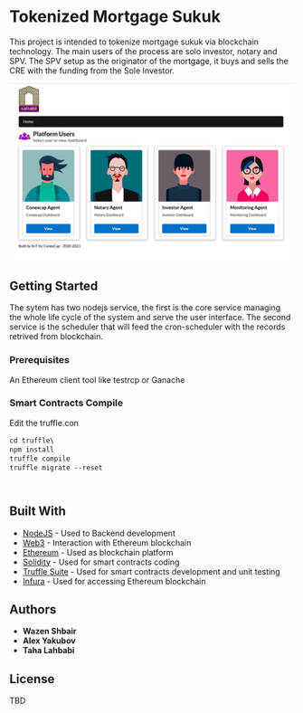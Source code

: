
#  Tokenized Mortgage Sukuk

This project is intended to tokenize mortgage sukuk via blockchain technology. The main users of the process are solo investor, notary and SPV. The SPV setup as the originator of the mortgage, it buys and sells the CRE with the funding from the Sole Investor.

![Home page](https://github.com/wshbair/sukuk-system/blob/master/home.jpeg)

## Getting Started

The sytem has two nodejs service, the first is the core service managing the whole life cycle of the system and serve the user interface. The second service is the scheduler that will feed the cron-scheduler with the records retrived from blockchain.

### Prerequisites
An Ethereum client tool like testrcp or Ganache <br/>

### Smart Contracts Compile
Edit the truffle.con

```
cd truffle\
npm install
truffle compile 
truffle migrate --reset
```




```
```


```
```

## Built With

* [NodeJS](https://nodejs.org/en/) - Used to Backend development
* [Web3](https://web3js.readthedocs.io/en/v1.2.11/) - Interaction with Ethereum blockchain 
* [Ethereum](https://ethereum.org/en/) - Used as blockchain platform
* [Solidity](https://solidity.readthedocs.io/en/v0.4.24/introduction-to-smart-contracts.html) - Used for smart contracts coding
* [Truffle Suite](https://www.trufflesuite.com/) - Used for smart contracts development and unit testing 
* [Infura](https://infura.io/dashboard) - Used for accessing Ethereum blockchain 


## Authors

* **Wazen Shbair** 
* **Alex Yakubov**  
* **Taha Lahbabi**  

## License

TBD
